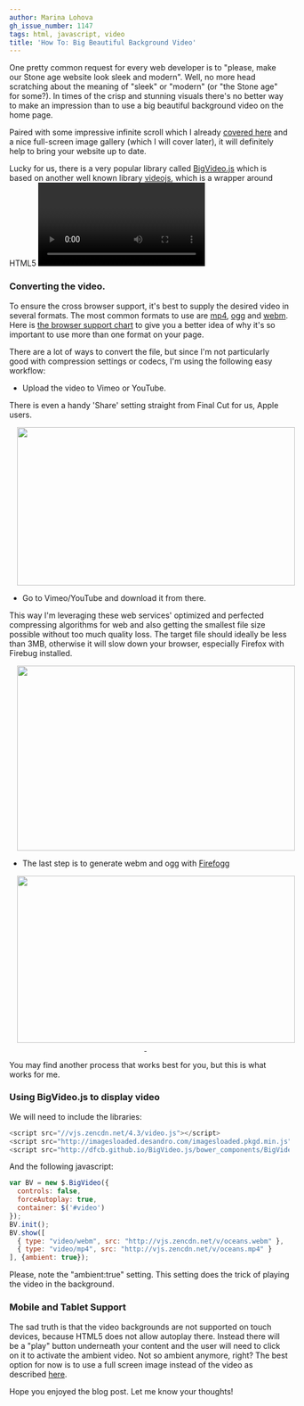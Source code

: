```yaml
---
author: Marina Lohova
gh_issue_number: 1147
tags: html, javascript, video
title: 'How To: Big Beautiful Background Video'
---
```




One pretty common request for every web developer is to "please, make our Stone age website look sleek and modern". Well, no more head scratching about the meaning of "sleek" or "modern" (or "the Stone age" for some?). In times of the crisp and stunning visuals there's no better way to make an impression than to use a big beautiful background video on the home page.

Paired with some impressive infinite scroll which I already [covered here](http://blog.endpoint.com/2013/11/pagination-days-are-over-infinite.html) and a nice full-screen image gallery (which I will cover later), it will definitely help to bring your website up to date.

Lucky for us, there is a very popular library called [BigVideo.js](http://dfcb.github.io/BigVideo.js/) which is based on another well known library [videojs](http://www.videojs.com/), which is a wrapper around HTML5 <video> tag.

### Converting the video.

To ensure the cross browser support, it's best to supply the desired video in several formats. The most common formats to use are [mp4](https://en.wikipedia.org/wiki/H.264/MPEG-4_AVC), [ogg](https://en.wikipedia.org/wiki/Ogg) and [webm](https://en.wikipedia.org/wiki/WebM). Here is [the browser support chart](https://en.wikipedia.org/wiki/HTML5_video#Browser_support) to give you a better idea of why it's so important to use more than one format on your page.

There are a lot of ways to convert the file, but since I'm not particularly good with compression settings or codecs, I'm using the following easy workflow:

- Upload the video to Vimeo or YouTube.

There is even a handy 'Share' setting straight from Final Cut for us, Apple users.

<div class="separator" style="clear: both; text-align: center;"><a href="/blog/2015/08/04/how-to-big-beautiful-background-video/image-0-big.png" imageanchor="1" style="margin-left: 1em; margin-right: 1em;"><img border="0" height="284" src="/blog/2015/08/04/how-to-big-beautiful-background-video/image-0.png" width="500"/></a></div>

- Go to Vimeo/YouTube and download it from there. 

This way I'm leveraging these web services' optimized and perfected compressing algorithms for web and also getting the smallest file size possible without too much quality loss. The target file should ideally be less than 3MB, otherwise it will slow down your browser, especially Firefox with Firebug installed.

<div class="separator" style="clear: both; text-align: center;"><a href="/blog/2015/08/04/how-to-big-beautiful-background-video/image-1-big.png" imageanchor="1" style="margin-left: 1em; margin-right: 1em;"><img border="0" height="332" src="/blog/2015/08/04/how-to-big-beautiful-background-video/image-1.png" width="500"/></a></div>

- The last step is to generate webm and ogg with [Firefogg](http://firefogg.org/make/index.html)

<div class="separator" style="clear: both; text-align: center;"><a href="/blog/2015/08/04/how-to-big-beautiful-background-video/image-2-big.png" imageanchor="1" style="margin-left: 1em; margin-right: 1em;"><img border="0" height="300" src="/blog/2015/08/04/how-to-big-beautiful-background-video/image-2.png" width="500"/> </a></div>

You may find another process that works best for you, but this is what works for me.

### Using BigVideo.js to display video

We will need to include the libraries:

```javascript
<script src="//vjs.zencdn.net/4.3/video.js"></script>
<script src="http://imagesloaded.desandro.com/imagesloaded.pkgd.min.js"></script>
<script src="http://dfcb.github.io/BigVideo.js/bower_components/BigVideo/lib/bigvideo.js"></script>
```

And the following javascript:

```javascript
var BV = new $.BigVideo({
  controls: false,
  forceAutoplay: true, 
  container: $('#video')
});
BV.init();
BV.show([
  { type: "video/webm", src: "http://vjs.zencdn.net/v/oceans.webm" },
  { type: "video/mp4", src: "http://vjs.zencdn.net/v/oceans.mp4" }
], {ambient: true});
```

Please, note the "ambient:true" setting. This setting does the trick of playing the video in the background.

### Mobile and Tablet Support

The sad truth is that the video backgrounds are not supported on touch devices, because HTML5 does not allow autoplay there. Instead there will be a "play" button underneath your content and the user will need to click on it to activate the ambient video. Not so ambient anymore, right? The best option for now is to use a full screen image instead of the video as described [here](http://dfcb.github.io/BigVideo.js/example-ambient-touch.html).

Hope you enjoyed the blog post. Let me know your thoughts!


